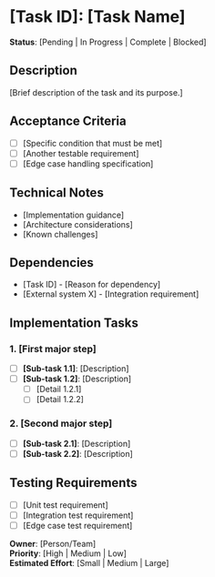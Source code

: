 # [Task ID]: [Task Name]

**Status**: [Pending | In Progress | Complete | Blocked]

## Description

[Brief description of the task and its purpose.]

## Acceptance Criteria

- [ ] [Specific condition that must be met]
- [ ] [Another testable requirement]
- [ ] [Edge case handling specification]

## Technical Notes

- [Implementation guidance]
- [Architecture considerations]
- [Known challenges]

## Dependencies

- [Task ID] - [Reason for dependency]
- [External system X] - [Integration requirement]

## Implementation Tasks

### 1. [First major step]

- [ ] **[Sub-task 1.1]**: [Description]
- [ ] **[Sub-task 1.2]**: [Description]
  - [ ] [Detail 1.2.1]
  - [ ] [Detail 1.2.2]

### 2. [Second major step]

- [ ] **[Sub-task 2.1]**: [Description]
- [ ] **[Sub-task 2.2]**: [Description]

## Testing Requirements

- [ ] [Unit test requirement]
- [ ] [Integration test requirement]
- [ ] [Edge case test requirement]

**Owner**: [Person/Team]  
**Priority**: [High | Medium | Low]  
**Estimated Effort**: [Small | Medium | Large]